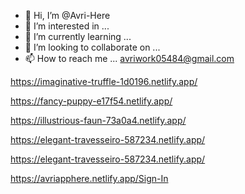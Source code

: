- 👋 Hi, I’m @Avri-Here
- 👀 I’m interested in ...
- 🌱 I’m currently learning ...
- 💞️ I’m looking to collaborate on ...
- 📫 How to reach me ... avriwork05484@gmail.com


<!---
Avri-Here/Avri-Here is a ✨ special ✨ repository because its `README.md` (this file) appears on your GitHub profile.
You can click the Preview link to take a look at your changes.
--->
https://imaginative-truffle-1d0196.netlify.app/

<!---
Avri-Here/Avri-Here is a ✨ special ✨ repository because its `README.md` (this file) appears on your GitHub profile.
You can click the Preview link to take a look at your changes.
--->

https://fancy-puppy-e17f54.netlify.app/

<!---
Avri-Here/Avri-Here is a ✨ special ✨ repository because its `README.md` (this file) appears on your GitHub profile.
You can click the Preview link to take a look at your changes.
--->
https://illustrious-faun-73a0a4.netlify.app/

<!---
Avri-Here/Avri-Here is a ✨ special ✨ repository because its `README.md` (this file) appears on your GitHub profile.
You can click the Preview link to take a look at your changes.
--->
https://elegant-travesseiro-587234.netlify.app/
<!---
Avri-Here/Avri-Here is a ✨ special ✨ repository because its `README.md` (this file) appears on your GitHub profile.
You can click the Preview link to take a look at your changes.
--->
https://elegant-travesseiro-587234.netlify.app/
<!---
Avri-Here/Avri-Here is a ✨ special ✨ repository because its `README.md` (this file) appears on your GitHub profile.
You can click the Preview link to take a look at your changes.
--->
https://avriapphere.netlify.app/Sign-In
